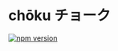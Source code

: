 # chōku チョーク

[![npm version](https://img.shields.io/npm/v/choku?color=197BBD&labelColor=212121&label=npm)](https://www.npmjs.com/package/choku)
